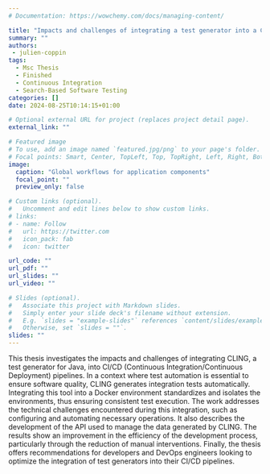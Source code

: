 ```yaml
---
# Documentation: https://wowchemy.com/docs/managing-content/

title: "Impacts and challenges of integrating a test generator into a CI/CD pipeline"
summary: ""
authors: 
 - julien-coppin
tags: 
  - Msc Thesis
  - Finished
  - Continuous Integration
  - Search-Based Software Testing
categories: []
date: 2024-08-25T10:14:15+01:00

# Optional external URL for project (replaces project detail page).
external_link: ""

# Featured image
# To use, add an image named `featured.jpg/png` to your page's folder.
# Focal points: Smart, Center, TopLeft, Top, TopRight, Left, Right, BottomLeft, Bottom, BottomRight.
image:
  caption: "Global workflows for application components"
  focal_point: ""
  preview_only: false

# Custom links (optional).
#   Uncomment and edit lines below to show custom links.
# links:
# - name: Follow
#   url: https://twitter.com
#   icon_pack: fab
#   icon: twitter

url_code: ""
url_pdf: ""
url_slides: ""
url_video: ""

# Slides (optional).
#   Associate this project with Markdown slides.
#   Simply enter your slide deck's filename without extension.
#   E.g. `slides = "example-slides"` references `content/slides/example-slides.md`.
#   Otherwise, set `slides = ""`.
slides: ""
---
```


This thesis investigates the impacts and challenges of integrating CLING, a test generator for Java, into CI/CD (Continuous Integration/Continuous Deployment) pipelines. In a context where test automation is essential to ensure software quality, CLING generates integration tests automatically. Integrating this tool into a Docker environment standardizes and isolates the environments, thus ensuring consistent test execution. The work addresses the technical challenges encountered during this integration, such as configuring and automating necessary operations. It also describes the development of the API used to manage the data generated by CLING. The results show an improvement in the efficiency of the development process, particularly through the reduction of manual interventions. Finally, the thesis offers recommendations for developers and DevOps engineers looking to optimize the integration of test generators into their CI/CD pipelines.
